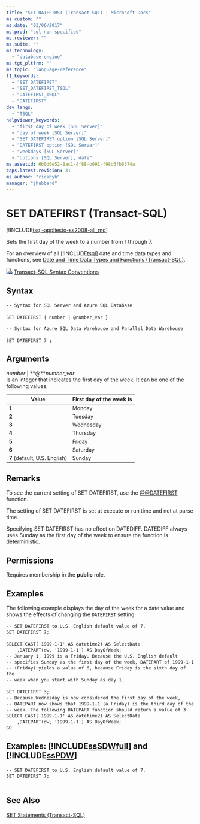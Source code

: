 ```yaml
---
title: "SET DATEFIRST (Transact-SQL) | Microsoft Docs"
ms.custom: ""
ms.date: "03/06/2017"
ms.prod: "sql-non-specified"
ms.reviewer: ""
ms.suite: ""
ms.technology: 
  - "database-engine"
ms.tgt_pltfrm: ""
ms.topic: "language-reference"
f1_keywords: 
  - "SET DATEFIRST"
  - "SET_DATEFIRST_TSQL"
  - "DATEFIRST_TSQL"
  - "DATEFIRST"
dev_langs: 
  - "TSQL"
helpviewer_keywords: 
  - "first day of week [SQL Server]"
  - "day of week [SQL Server]"
  - "SET DATEFIRST option [SQL Server]"
  - "DATEFIRST option [SQL Server]"
  - "weekdays [SQL Server]"
  - "options [SQL Server], date"
ms.assetid: 6b0d0e52-8ac1-4f88-b091-f98d6fb8574a
caps.latest.revision: 31
ms.author: "rickbyh"
manager: "jhubbard"
---
```

# SET DATEFIRST (Transact-SQL)
[!INCLUDE[tsql-appliesto-ss2008-all_md](../../database-engine/configure/windows/includes/tsql-appliesto-ss2008-all-md.md)]

  Sets the first day of the week to a number from 1 through 7.  
  
 For an overview of all [!INCLUDE[tsql](../../advanced-analytics/r-services/includes/tsql-md.md)] date and time data types and functions, see [Date and Time Data Types and Functions &#40;Transact-SQL&#41;](../../t-sql/functions/date-and-time-data-types-and-functions-transact-sql.md).  
  
 ![Topic link icon](../../database-engine/configure/windows/media/topic-link.gif "Topic link icon") [Transact-SQL Syntax Conventions](../Topic/Transact-SQL%20Syntax%20Conventions%20\(Transact-SQL\).md)  
  
## Syntax  
  
```  
-- Syntax for SQL Server and Azure SQL Database  
  
SET DATEFIRST { number | @number_var }   
```  
  
```  
-- Syntax for Azure SQL Data Warehouse and Parallel Data Warehouse  
  
SET DATEFIRST 7 ;  
```  
  
## Arguments  
 *number* | **@***number_var*  
 Is an integer that indicates the first day of the week. It can be one of the following values.  
  
|Value|First day of the week is|  
|-----------|------------------------------|  
|**1**|Monday|  
|**2**|Tuesday|  
|**3**|Wednesday|  
|**4**|Thursday|  
|**5**|Friday|  
|**6**|Saturday|  
|**7** (default, U.S. English)|Sunday|  
  
## Remarks  
 To see the current setting of SET DATEFIRST, use the [@@DATEFIRST](../../t-sql/functions/datefirst-transact-sql.md) function.  
  
 The setting of SET DATEFIRST is set at execute or run time and not at parse time.  
  
 Specifying SET DATEFIRST has no effect on DATEDIFF. DATEDIFF always uses Sunday as the first day of the week to ensure the function is deterministic.  
  
## Permissions  
 Requires membership in the **public** role.  
  
## Examples  
 The following example displays the day of the week for a date value and shows the effects of changing the `DATEFIRST` setting.  
  
```  
-- SET DATEFIRST to U.S. English default value of 7.  
SET DATEFIRST 7;  
  
SELECT CAST('1999-1-1' AS datetime2) AS SelectDate  
    ,DATEPART(dw, '1999-1-1') AS DayOfWeek;  
-- January 1, 1999 is a Friday. Because the U.S. English default   
-- specifies Sunday as the first day of the week, DATEPART of 1999-1-1  
-- (Friday) yields a value of 6, because Friday is the sixth day of the   
-- week when you start with Sunday as day 1.  
  
SET DATEFIRST 3;  
-- Because Wednesday is now considered the first day of the week,  
-- DATEPART now shows that 1999-1-1 (a Friday) is the third day of the   
-- week. The following DATEPART function should return a value of 3.  
SELECT CAST('1999-1-1' AS datetime2) AS SelectDate  
    ,DATEPART(dw, '1999-1-1') AS DayOfWeek;  
GO  
```  
  
## Examples: [!INCLUDE[ssSDWfull](../../relational-databases/security/encryption/includes/sssdwfull-md.md)] and [!INCLUDE[ssPDW](../../database-engine/configure/windows/includes/sspdw-md.md)]  
  
```  
-- SET DATEFIRST to U.S. English default value of 7.  
SET DATEFIRST 7;  
  
```  
  
## See Also  
 [SET Statements &#40;Transact-SQL&#41;](../../t-sql/statements/set-statements-transact-sql.md)  
  
  

